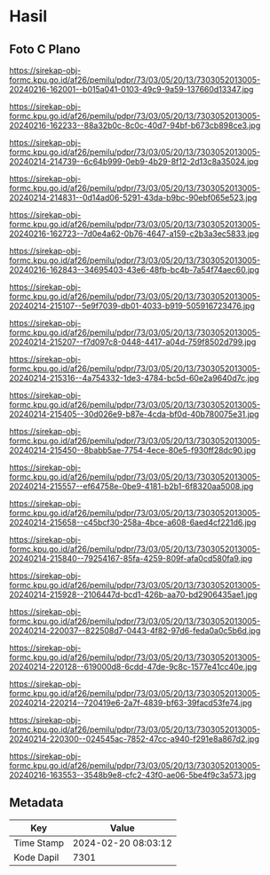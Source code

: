 # Hasil

## Foto C Plano

https://sirekap-obj-formc.kpu.go.id/af26/pemilu/pdpr/73/03/05/20/13/7303052013005-20240216-162001--b015a041-0103-49c9-9a59-137660d13347.jpg

https://sirekap-obj-formc.kpu.go.id/af26/pemilu/pdpr/73/03/05/20/13/7303052013005-20240216-162233--88a32b0c-8c0c-40d7-94bf-b673cb898ce3.jpg

https://sirekap-obj-formc.kpu.go.id/af26/pemilu/pdpr/73/03/05/20/13/7303052013005-20240214-214739--6c64b999-0eb9-4b29-8f12-2d13c8a35024.jpg

https://sirekap-obj-formc.kpu.go.id/af26/pemilu/pdpr/73/03/05/20/13/7303052013005-20240214-214831--0d14ad06-5291-43da-b9bc-90ebf065e523.jpg

https://sirekap-obj-formc.kpu.go.id/af26/pemilu/pdpr/73/03/05/20/13/7303052013005-20240216-162723--7d0e4a62-0b76-4647-a159-c2b3a3ec5833.jpg

https://sirekap-obj-formc.kpu.go.id/af26/pemilu/pdpr/73/03/05/20/13/7303052013005-20240216-162843--34695403-43e6-48fb-bc4b-7a54f74aec60.jpg

https://sirekap-obj-formc.kpu.go.id/af26/pemilu/pdpr/73/03/05/20/13/7303052013005-20240214-215107--5e9f7039-db01-4033-b919-505916723476.jpg

https://sirekap-obj-formc.kpu.go.id/af26/pemilu/pdpr/73/03/05/20/13/7303052013005-20240214-215207--f7d097c8-0448-4417-a04d-759f8502d799.jpg

https://sirekap-obj-formc.kpu.go.id/af26/pemilu/pdpr/73/03/05/20/13/7303052013005-20240214-215316--4a754332-1de3-4784-bc5d-60e2a9640d7c.jpg

https://sirekap-obj-formc.kpu.go.id/af26/pemilu/pdpr/73/03/05/20/13/7303052013005-20240214-215405--30d026e9-b87e-4cda-bf0d-40b780075e31.jpg

https://sirekap-obj-formc.kpu.go.id/af26/pemilu/pdpr/73/03/05/20/13/7303052013005-20240214-215450--8babb5ae-7754-4ece-80e5-f930ff28dc90.jpg

https://sirekap-obj-formc.kpu.go.id/af26/pemilu/pdpr/73/03/05/20/13/7303052013005-20240214-215557--ef64758e-0be9-4181-b2b1-6f8320aa5008.jpg

https://sirekap-obj-formc.kpu.go.id/af26/pemilu/pdpr/73/03/05/20/13/7303052013005-20240214-215658--c45bcf30-258a-4bce-a608-6aed4cf221d6.jpg

https://sirekap-obj-formc.kpu.go.id/af26/pemilu/pdpr/73/03/05/20/13/7303052013005-20240214-215840--79254167-85fa-4259-809f-afa0cd580fa9.jpg

https://sirekap-obj-formc.kpu.go.id/af26/pemilu/pdpr/73/03/05/20/13/7303052013005-20240214-215928--2106447d-bcd1-426b-aa70-bd2906435ae1.jpg

https://sirekap-obj-formc.kpu.go.id/af26/pemilu/pdpr/73/03/05/20/13/7303052013005-20240214-220037--822508d7-0443-4f82-97d6-feda0a0c5b6d.jpg

https://sirekap-obj-formc.kpu.go.id/af26/pemilu/pdpr/73/03/05/20/13/7303052013005-20240214-220128--619000d8-6cdd-47de-9c8c-1577e41cc40e.jpg

https://sirekap-obj-formc.kpu.go.id/af26/pemilu/pdpr/73/03/05/20/13/7303052013005-20240214-220214--720419e6-2a7f-4839-bf63-39facd53fe74.jpg

https://sirekap-obj-formc.kpu.go.id/af26/pemilu/pdpr/73/03/05/20/13/7303052013005-20240214-220300--024545ac-7852-47cc-a940-f291e8a867d2.jpg

https://sirekap-obj-formc.kpu.go.id/af26/pemilu/pdpr/73/03/05/20/13/7303052013005-20240216-163553--3548b9e8-cfc2-43f0-ae06-5be4f9c3a573.jpg


## Metadata

| Key        | Value               |
| ---------- | ------------------- |
| Time Stamp | 2024-02-20 08:03:12 |
| Kode Dapil | 7301                |



